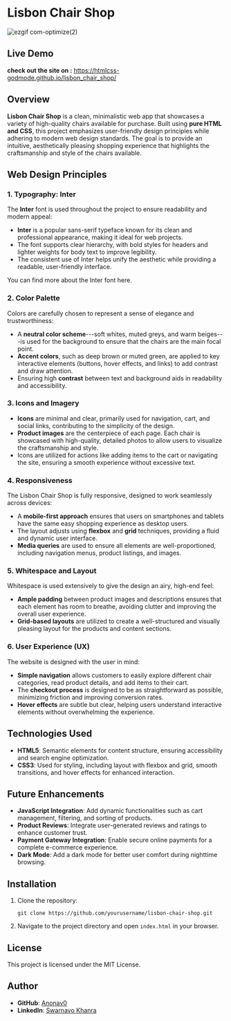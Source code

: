 # Lisbon Chair Shop

![ezgif com-optimize(2)](https://github.com/user-attachments/assets/04b1cf8e-e67c-4518-950a-b42d026efea1)

## Live Demo

**check out the site on :** https://htmlcss-godmode.github.io/lisbon_chair_shop/

## Overview

**Lisbon Chair Shop** is a clean, minimalistic web app that showcases a variety of high-quality chairs available for purchase. Built using **pure HTML and CSS**, this project emphasizes user-friendly design principles while adhering to modern web design standards. The goal is to provide an intuitive, aesthetically pleasing shopping experience that highlights the craftsmanship and style of the chairs available.

## Web Design Principles

### 1\. **Typography: Inter**

The **Inter** font is used throughout the project to ensure readability and modern appeal:

- **Inter** is a popular sans-serif typeface known for its clean and professional appearance, making it ideal for web projects.
- The font supports clear hierarchy, with bold styles for headers and lighter weights for body text to improve legibility.
- The consistent use of Inter helps unify the aesthetic while providing a readable, user-friendly interface.

You can find more about the Inter font here.

### 2\. **Color Palette**

Colors are carefully chosen to represent a sense of elegance and trustworthiness:

- A **neutral color scheme**---soft whites, muted greys, and warm beiges---is used for the background to ensure that the chairs are the main focal point.
- **Accent colors**, such as deep brown or muted green, are applied to key interactive elements (buttons, hover effects, and links) to add contrast and draw attention.
- Ensuring high **contrast** between text and background aids in readability and accessibility.

### 3\. **Icons and Imagery**

- **Icons** are minimal and clear, primarily used for navigation, cart, and social links, contributing to the simplicity of the design.
- **Product images** are the centerpiece of each page. Each chair is showcased with high-quality, detailed photos to allow users to visualize the craftsmanship and style.
- Icons are utilized for actions like adding items to the cart or navigating the site, ensuring a smooth experience without excessive text.

### 4\. **Responsiveness**

The Lisbon Chair Shop is fully responsive, designed to work seamlessly across devices:

- A **mobile-first approach** ensures that users on smartphones and tablets have the same easy shopping experience as desktop users.
- The layout adjusts using **flexbox** and **grid** techniques, providing a fluid and dynamic user interface.
- **Media queries** are used to ensure all elements are well-proportioned, including navigation menus, product listings, and images.

### 5\. **Whitespace and Layout**

Whitespace is used extensively to give the design an airy, high-end feel:

- **Ample padding** between product images and descriptions ensures that each element has room to breathe, avoiding clutter and improving the overall user experience.
- **Grid-based layouts** are utilized to create a well-structured and visually pleasing layout for the products and content sections.

### 6\. **User Experience (UX)**

The website is designed with the user in mind:

- **Simple navigation** allows customers to easily explore different chair categories, read product details, and add items to their cart.
- The **checkout process** is designed to be as straightforward as possible, minimizing friction and improving conversion rates.
- **Hover effects** are subtle but clear, helping users understand interactive elements without overwhelming the experience.

## Technologies Used

- **HTML5**: Semantic elements for content structure, ensuring accessibility and search engine optimization.
- **CSS3**: Used for styling, including layout with flexbox and grid, smooth transitions, and hover effects for enhanced interaction.

## Future Enhancements

- **JavaScript Integration**: Add dynamic functionalities such as cart management, filtering, and sorting of products.
- **Product Reviews**: Integrate user-generated reviews and ratings to enhance customer trust.
- **Payment Gateway Integration**: Enable secure online payments for a complete e-commerce experience.
- **Dark Mode**: Add a dark mode for better user comfort during nighttime browsing.

## Installation

1.  Clone the repository:

    `git clone https://github.com/yourusername/lisbon-chair-shop.git`

2.  Navigate to the project directory and open `index.html` in your browser.

## License

This project is licensed under the MIT License.

## Author

- **GitHub**: [Anonav0](https://github.com/Anonav0)
- **LinkedIn**: [Swarnavo Khanra](https://linkedin.com/in/swarnavo-khanra)
